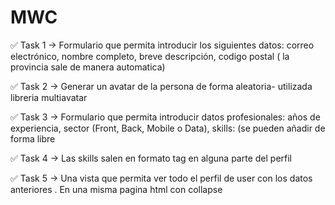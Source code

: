 # MWC

✅ Task 1 → Formulario que permita introducir los siguientes datos: correo electrónico, nombre completo, breve descripción, codigo postal ( la provincia sale de manera automatica)

✅ Task 2 → Generar un avatar de la persona de forma aleatoria- utilizada libreria multiavatar

✅ Task 3 → Formulario que permita introducir datos profesionales: años de experiencia, sector (Front, Back, Mobile o Data), skills: (se pueden añadir de forma libre

✅ Task 4 → Las skills salen en formato tag en alguna parte del perfil 

✅ Task 5 → Una vista que permita ver todo el perfil de user con los datos anteriores . En una misma pagina html con collapse
